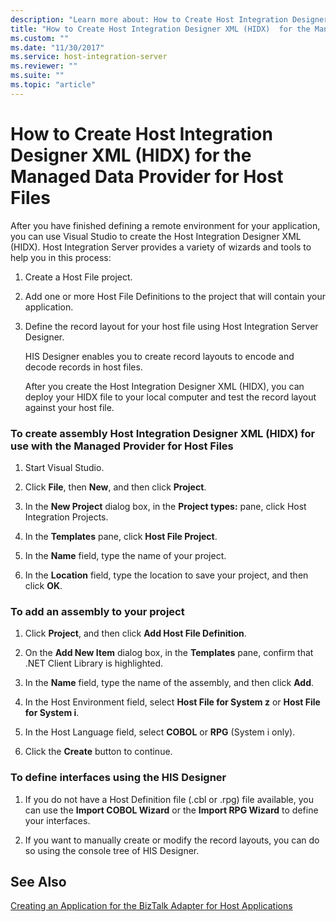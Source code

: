 ```yaml
---
description: "Learn more about: How to Create Host Integration Designer XML (HIDX)  for the Managed Data Provider for Host Files"
title: "How to Create Host Integration Designer XML (HIDX)  for the Managed Data Provider for Host Files"
ms.custom: ""
ms.date: "11/30/2017"
ms.service: host-integration-server
ms.reviewer: ""
ms.suite: ""
ms.topic: "article"
---
```

# How to Create Host Integration Designer XML (HIDX)  for the Managed Data Provider for Host Files
After you have finished defining a remote environment for your application, you can use Visual Studio to create the Host Integration Designer XML (HIDX). Host Integration Server provides a variety of wizards and tools to help you in this process:  
  
1. Create a Host File project.  
  
2. Add one or more Host File Definitions to the project that will contain your application.  
  
3. Define the record layout for your host file using Host Integration Server Designer.  
  
    HIS Designer enables you to create record layouts to encode and decode records in host files.  
  
   After you create the Host Integration Designer XML (HIDX), you can deploy your HIDX file to your local computer and test the record layout against your host file.  
  
### To create assembly Host Integration Designer XML (HIDX) for use with the Managed Provider for Host Files  
  
1.  Start Visual Studio.  
  
2.  Click **File**, then **New**, and then click **Project**.  
  
3.  In the **New Project** dialog box, in the **Project types:** pane, click Host Integration Projects.  
  
4.  In the **Templates** pane, click **Host File Project**.  
  
5.  In the **Name** field, type the name of your project.  
  
6.  In the **Location** field, type the location to save your project, and then click **OK**.  
  
### To add an assembly to your project  
  
1.  Click **Project**, and then click **Add Host File Definition**.  
  
2.  On the **Add New Item** dialog box, in the **Templates** pane, confirm that .NET Client Library is highlighted.  
  
3.  In the **Name** field, type the name of the assembly, and then click **Add**.  
  
4.  In the Host Environment field, select **Host File for System z** or **Host File for System i**.  
  
5.  In the Host Language field, select **COBOL** or **RPG** (System i only).  
  
6.  Click the **Create** button to continue.  
  
### To define interfaces using the HIS Designer  
  
1.  If you do not have a Host Definition file (.cbl or .rpg) file available, you can use the **Import COBOL Wizard** or the **Import RPG Wizard** to define your interfaces.  
  
2.  If you want to manually create or modify the record layouts, you can do so using the console tree of HIS Designer.  
  
## See Also  
 [Creating an Application for the BizTalk Adapter for Host Applications](./creating-an-application-for-the-biztalk-adapter-for-host-applications2.md)
